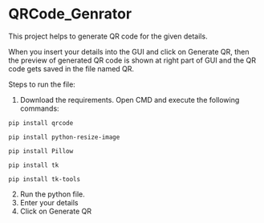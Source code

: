 # QRCode_Genrator

This project helps to generate QR code for the given details.<br>

When you insert your details into the GUI and click on Generate QR, then the preview of generated QR code is shown at right part of GUI and the QR code gets saved in the file named QR.

Steps to run the file:

1. Download the requirements. Open CMD and execute the following commands:
  ```
  pip install qrcode
  ```
  ```
  pip install python-resize-image
  ```
  ```
  pip install Pillow
  ```
  ```
  pip install tk
  ```
  ```
  pip install tk-tools
  ```
2. Run the python file.
3. Enter your details
4. Click on Generate QR
